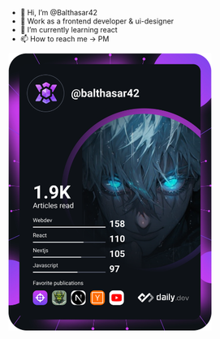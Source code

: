 - 👋 Hi, I’m @Balthasar42
- 💞️ Work as a frontend developer & ui-designer
- 🌱 I’m currently learning react
- 📫 How to reach me -> PM

<a href="https://app.daily.dev/DailyDevTips"><img src="https://github.com/Balthasar42/Balthasar42/blob/master/devcard.svg" width="400" alt="Balthasar's Dev Card"/></a>

<!---
Balthasar42/Balthasar42 is a ✨ special ✨ repository because its `README.md` (this file) appears on your GitHub profile.
You can click the Preview link to take a look at your changes.
--->
